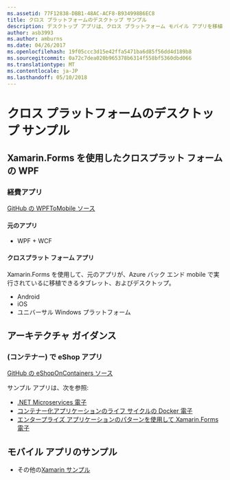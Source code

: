 ```yaml
---
ms.assetid: 77F12838-DBB1-48AC-ACF8-B934998B6EC8
title: クロス プラットフォームのデスクトップ サンプル
description: デスクトップ アプリは、クロス プラットフォーム モバイル アプリを移植します。
author: asb3993
ms.author: amburns
ms.date: 04/26/2017
ms.openlocfilehash: 19f05ccc3d15e42ffa5471ba6d85f56dd4d189b8
ms.sourcegitcommit: 0a72c7dea020b965378b6314f558bf5360dbd066
ms.translationtype: MT
ms.contentlocale: ja-JP
ms.lasthandoff: 05/10/2018
---
```

# <a name="cross-platform-desktop-samples"></a>クロス プラットフォームのデスクトップ サンプル

## <a name="wpf-to-cross-platform-with-xamarinforms"></a>Xamarin.Forms を使用したクロスプラット フォームの WPF

### <a name="expenses-app"></a>経費アプリ

[GitHub の WPFToMobile ソース](https://github.com/nishanil/WPFToMobile)

#### <a name="original-app"></a>元のアプリ

* WPF + WCF

#### <a name="cross-platform-apps"></a>クロスプラット フォーム アプリ

Xamarin.Forms を使用して、元のアプリが、Azure バック エンド mobile で実行されているに移植できるタブレット、およびデスクトップ。

* Android
* iOS
* ユニバーサル Windows プラットフォーム

## <a name="architecture-guidance"></a>アーキテクチャ ガイダンス

### <a name="eshop-on-containers-app"></a>(コンテナー) で eShop アプリ

[GitHub の eShopOnContainers ソース](https://github.com/dotnet-architecture/eShopOnContainers)

サンプル アプリは、次を参照:

* [.NET Microservices 電子](https://aka.ms/microservicesebook)
* [コンテナー化アプリケーションのライフ サイクルの Docker 電子](https://aka.ms/dockerlifecycleebook)
* [エンタープライズ アプリケーションのパターンを使用して Xamarin.Forms 電子](~/xamarin-forms/enterprise-application-patterns/index.md)

## <a name="mobile-app-samples"></a>モバイル アプリのサンプル

* その他の[Xamarin サンプル](https://developer.xamarin.com/samples/)
